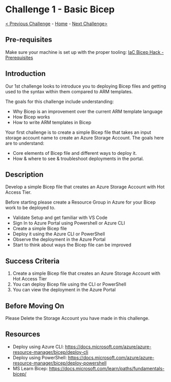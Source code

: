 # Challenge 1 - Basic Bicep

 [< Previous Challenge](./Bicep-Challenge-00.md) - [Home](../README.md) - [Next Challenge>](./Bicep-Challenge-02.md)

## Pre-requisites

Make sure your machine is set up with the proper tooling: [IaC Bicep Hack - Prerequisites](./Bicep-Challenge-00.md)

## Introduction

Our 1st challenge looks to introduce you to deploying Bicep files and getting used to the syntax within them compared to ARM templates.

The goals for this challenge include understanding:
- Why Bicep is an improvement over the current ARM template language
- How Bicep works
- How to write ARM templates in Bicep

Your first challenge is to create a simple Bicep file that takes an input storage account name to create an Azure Storage Account. The goals here are to understand:

- Core elements of Bicep file and different ways to deploy it.
- How & where to see & troubleshoot deployments in the portal.

## Description

Develop a simple Bicep file that creates an Azure Storage Account with Hot Access Tier.

Before starting please create a Resource Group in Azure for your Bicep work to be deployed to.

   - Validate Setup and get familiar with VS Code
   - Sign In to Azure Portal using Powershell or Azure CLI
   - Create a simple Bicep file
   - Deploy it using the Azure CLI or PowerShell
   - Observe the deployment in the Azure Portal
   - Start to think about ways the Bicep file can be improved

## Success Criteria

1. Create a simple Bicep file that creates an Azure Storage Account with Hot Access Tier
2. You can deploy Bicep file using the CLI or PowerShell
3. You can view the deployment in the Azure Portal

## Before Moving On
Please Delete the Storage Account you have made in this challenge.

## Resources
   -	Deploy using Azure CLI: https://docs.microsoft.com/azure/azure-resource-manager/bicep/deploy-cli
   -	Deploy using PowerShell: https://docs.microsoft.com/azure/azure-resource-manager/bicep/deploy-powershell
   - MS Learn Bicep: https://docs.microsoft.com/learn/paths/fundamentals-bicep/



